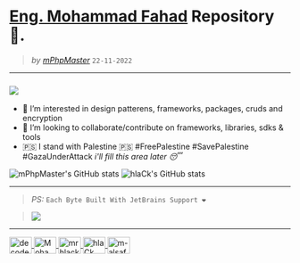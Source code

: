 # [Eng. Mohammad Fahad](https://twitter.com/mrhlack) Repository 🤞.
> *by [mPhpMaster](https://github.com/mPhpMaster)* `22-11-2022`

***

### ![](https://komarev.com/ghpvc/?username=mPhpMaster&color=gray&label=Hi+Mr.)

- 👀 I’m interested in design patterens, frameworks, packages, cruds and encryption 
- 💞️ I’m looking to collaborate/contribute on frameworks, libraries, sdks & tools
- 🇵🇸 I stand with Palestine 🇵🇸 #FreePalestine #SavePalestine #GazaUnderAttack
*i'll fill this area later 😴*



![mPhpMaster's GitHub stats](https://github-readme-stats.vercel.app/api?username=mphpmaster&show_icons=true&private=true)
![hlaCk's GitHub stats](https://github-readme-stats.vercel.app/api?username=hlaCk&show_icons=true&private=true)

---


> *PS:* `Each Byte Built With JetBrains Support ❤`

> [![](http://hlack.net/jetbrains.svg)](https://www.jetbrains.com/?from=UnderZ)




---

<p align="left">
<a href="https://www.decodercan.com/" target="blank">
  <img align="center" src="https://raw.githubusercontent.com/rahuldkjain/github-profile-readme-generator/master/src/images/icons/Social/discord.svg" alt="decodercan" height="30" width="40" />
</a>
<a href="https://www.linkedin.com/in/mohammad-al-safadi/" target="blank">
  <img align="center" src="https://raw.githubusercontent.com/rahuldkjain/github-profile-readme-generator/master/src/images/icons/Social/linked-in-alt.svg" alt="Mohammad Al-Safadi" height="30" width="40" />
<a href="https://twitter.com/mrhlack" target="blank">
  <img align="center" src="https://raw.githubusercontent.com/rahuldkjain/github-profile-readme-generator/master/src/images/icons/Social/twitter.svg" alt="mrhlack" height="30" width="40" />
</a>
<a href="https://github.com/hlaCk" target="blank">
  <img align="center" src="https://raw.githubusercontent.com/rahuldkjain/github-profile-readme-generator/master/src/images/icons/Social/github.svg" alt="hlaCk" height="30" width="40" />
</a>
<a href="https://github.com/m-alsafadi" target="blank">
  <img align="center" src="https://raw.githubusercontent.com/rahuldkjain/github-profile-readme-generator/master/src/images/icons/Social/github.svg" alt="m-alsafadi" height="30" width="40" />
</a>
</p>


<!---
mPhpMaster/mPhpMaster is a ✨ special ✨ repository because its `README.md` (this file) appears on your GitHub profile.
You can click the Preview link to take a look at your changes.
--->

